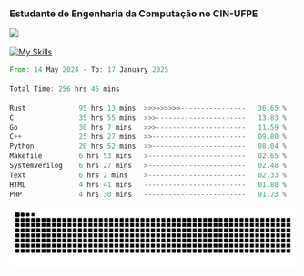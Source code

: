 
### Estudante de Engenharia da Computação no CIN-UFPE
<div>
      <!--<img width=400 src="https://github-readme-stats.vercel.app/api?username=Zed201&show_icons=true&theme=tokyonight" /-->
      <img width=400 src='https://leetcode.card.workers.dev/Zed201?theme=nord&font=baloo&extension=null' />
</div>


[![My Skills](https://skillicons.dev/icons?i=c,cpp,rust,py,java,neovim&theme=dark)](https://skillicons.dev)

<!--START_SECTION:waka-->

```rust
From: 14 May 2024 - To: 17 January 2025

Total Time: 256 hrs 45 mins

Rust             95 hrs 13 mins  >>>>>>>>>----------------   36.65 %
C                35 hrs 55 mins  >>>----------------------   13.83 %
Go               30 hrs 7 mins   >>>----------------------   11.59 %
C++              25 hrs 27 mins  >>-----------------------   09.80 %
Python           20 hrs 52 mins  >>-----------------------   08.04 %
Makefile         6 hrs 53 mins   >------------------------   02.65 %
SystemVerilog    6 hrs 27 mins   >------------------------   02.48 %
Text             6 hrs 2 mins    >------------------------   02.33 %
HTML             4 hrs 41 mins   -------------------------   01.80 %
PHP              4 hrs 30 mins   -------------------------   01.73 %
```

<!--END_SECTION:waka-->

<picture>
  <source media="(prefers-color-scheme: dark)" srcset="https://github.com/Zed201/Zed201/blob/output/github-contribution-grid-snake-dark.svg" />
  <img alt="github-snake" src="https://github.com/Zed201/Zed201/blob/output/github-contribution-grid-snake-dark.svg" />
</picture>
